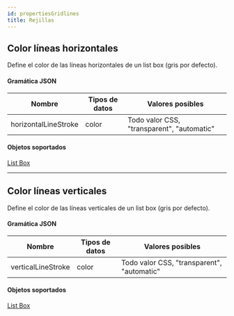 ```yaml
---
id: propertiesGridlines
title: Rejillas
---
```


## Color líneas horizontales

Define el color de las líneas horizontales de un list box (gris por defecto).

#### Gramática JSON

| Nombre               | Tipos de datos | Valores posibles                           |
| -------------------- | -------------- | ------------------------------------------ |
| horizontalLineStroke | color          | Todo valor CSS, "transparent", "automatic" |

#### Objetos soportados

[List Box](listbox_overview.md)

---

## Color líneas verticales

Define el color de las líneas verticales de un list box (gris por defecto).

#### Gramática JSON

| Nombre             | Tipos de datos | Valores posibles                           |
| ------------------ | -------------- | ------------------------------------------ |
| verticalLineStroke | color          | Todo valor CSS, "transparent", "automatic" |

#### Objetos soportados

[List Box](listbox_overview.md)
